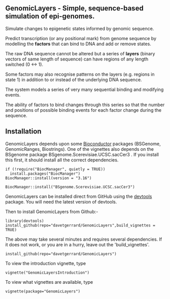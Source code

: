 ## GenomicLayers - Simple, sequence-based simulation of epi-genomes.


Simulate changes to epigenetic states informed by genomic sequence.

Predict transcription (or any positional mark) from genome sequence by modelling the __factors__ that can bind to DNA and add or remove states. 

The raw DNA sequence cannot be altered but a series of __layers__ (binary vectors of same length of sequence) can have regions of any length switched (0 <-> 1). 

Some factors may also recognise patterns on the layers (e.g. regions in state 1) in addition to or instead of the underlying DNA sequence. 

The system models a series of very many sequential binding and modifying events. 

The ability of factors to bind changes through this series so that the number and positions of possible binding events for each factor change during the sequence. 

## Installation 


GenomicLayers depends upon some [Bioconductor](https://www.bioconductor.org/) packages (BSGenome, GenomicRanges, Biostrings). One of the vignettes also depends on the BSgenome package BSgenome.Scerevisiae.UCSC.sacCer3 . If you install this first, it should install all the correct dependencies.

	if (!require("BiocManager", quietly = TRUE))
	  install.packages("BiocManager")
	BiocManager::install(version = "3.16")
	
	BiocManager::install("BSgenome.Scerevisiae.UCSC.sacCer3") 

GenomicLayers can be installed direct from GitHub using the [devtools](https://github.com/hadley/devtools) package.  You will need the latest version of devtools.

Then to install GenomicLayers from Github:-

	library(devtools)
	install_github(repo="davetgerrard/GenomicLayers",build_vignettes = TRUE)

The above may take several minutes and requires several dependencies. If it does not work, or you are in a hurry, leave out the 'build_vignettes'.

	install_github(repo="davetgerrard/GenomicLayers")


To view the introduction vignette, type

	vignette("GenomicLayersIntroduction")

To view what vignettes are available, type

	vignette(package="GenomicLayers")





